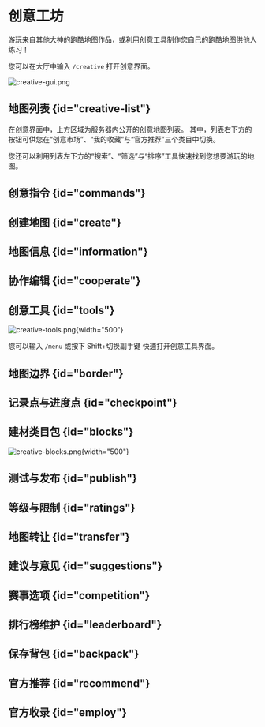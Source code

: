 # 创意工坊

游玩来自其他大神的跑酷地图作品，或利用创意工具制作您自己的跑酷地图供他人练习！

您可以在大厅中输入 `/creative` 打开创意界面。

![creative-gui.png](creative-gui.png)

## 地图列表 {id="creative-list"}

在创意界面中，上方区域为服务器内公开的创意地图列表。
其中，列表右下方的按钮可供您在“创意市场”、“我的收藏”与“官方推荐”三个类目中切换。

您还可以利用列表左下方的“搜索”、“筛选”与“排序”工具快速找到您想要游玩的地图。

## 创意指令 {id="commands"}

## 创建地图 {id="create"}

## 地图信息 {id="information"}

## 协作编辑 {id="cooperate"}

## 创意工具 {id="tools"}

![creative-tools.png](creative-tools.png){width="500"}

您可以输入 `/menu` 或按下 <shortcut>Shift+切换副手键</shortcut> 快速打开创意工具界面。

## 地图边界 {id="border"}

## 记录点与进度点  {id="checkpoint"}

## 建材类目包 {id="blocks"}

![creative-blocks.png](creative-blocks.png){width="500"}

## 测试与发布 {id="publish"}

## 等级与限制 {id="ratings"}

## 地图转让 {id="transfer"}

## 建议与意见 {id="suggestions"}

## 赛事选项 {id="competition"}

## 排行榜维护 {id="leaderboard"}

## 保存背包 {id="backpack"}

## 官方推荐 {id="recommend"}

## 官方收录 {id="employ"}

